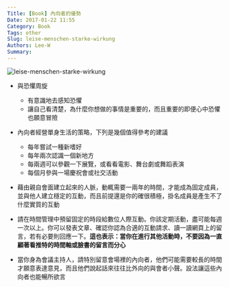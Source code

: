 ```yaml
---
Title: [Book] 內向者的優勢
Date: 2017-01-22 11:55
Category: Book
Tags: other
Slug: leise-menschen-starke-wirkung
Authors: Lee-W
Summary: 
---
```


![leise-menschen-starke-wirkung](http://pic.eslite.com/Upload/Product/201404/m/635319380267441240.jpg)

<!--more-->

- 與恐懼周旋
	- 有意識地去感知恐懼
	- 讓自己看清楚，為什麼你想做的事情是重要的，而且重要的即便心中恐懼也願意冒險

- 內向者經營單身生活的策略，下列是幾個值得參考的建議
	- 每年嘗試一種新嗜好
	- 每年兩次認識一個新地方
	- 每兩週可以參觀一下展覽，或看看電影、舞台劇或舞蹈表演
	- 每個月參與一場慶祝會或社交活動

- 藉由親自會面建立起來的人脈，動輒需要一兩年的時間，才能成為固定成員，並與他人建立穩定的互動，而且前提還是你的確很積極，掛名成員是產生不了什麼實質的互動

- 請在時間管理中預留固定的時段給數位人際互動。你該定期活動，盡可能每週一次以上。你可以發表文章、確認你認為合適的互動請求、讀一讀網頁上的留言，若有必要則回應一下。**這也表示：當你在進行其他活動時，不要因為一直顧著看推特的時間軸或臉書的留言而分心**

- 當你身為會議主持人，請特別留意會場裡的內向者，他們可能需要較長的時間才願意表達意見，而且他們說起話來往往比外向的與會者小聲。設法讓這些內向者也能暢所欲言
